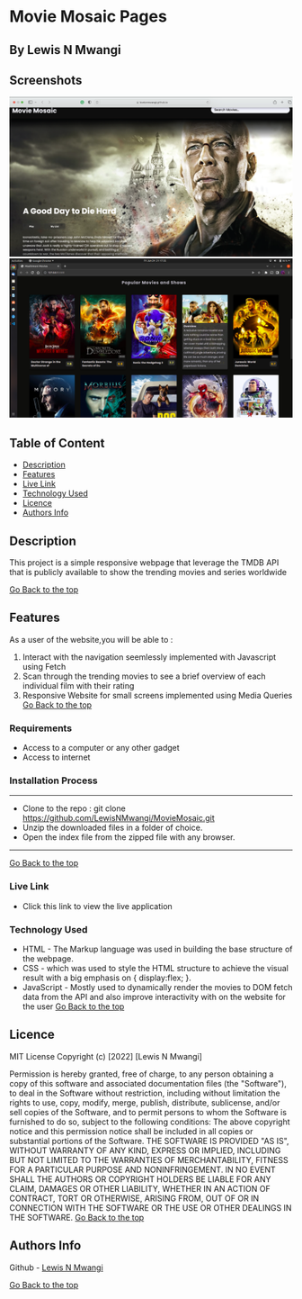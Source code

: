 # Movie Mosaic Pages
 ## By Lewis N Mwangi
## Screenshots
 ![image](./assets/images/Banner-screenshot.png)
 ![image](./assets/images/Listing-screenshot.png)
 ## Table of Content
 - [Description](#description)
 - [Features](#features)
 - [Live Link](#Live-Link)
 - [Technology  Used](#technology-Used)
 - [Licence](#licence)
 - [Authors Info](#Authors-Info)

 ## Description
 <p>This project is a simple responsive webpage that leverage the TMDB API that is publicly available to show the trending movies and series worldwide</p>

 [Go Back to the top](#Movie-Mosaic-Pages)

 ## Features
As a user of the website,you will be able to :
1. Interact with the navigation seemlessly implemented with Javascript using Fetch
2. Scan through the trending movies to see a brief overview of each individual film with their rating
3. Responsive Website for small screens implemented using Media Queries
[Go Back to the top](#Movie-Mosaic-Pages)

 ###  Requirements
 * Access to  a computer or any other gadget
 * Access to internet
 ### Installation Process
 ****
* Clone to the repo : git clone https://github.com/LewisNMwangi/MovieMosaic.git
* Unzip the downloaded files in a folder of choice.
* Open the index file from the zipped file with any browser.
 ****
[Go Back to the top](#Movie-Mosaic-Pages)

### Live Link
- Click this link to view the live application 
### Technology  Used
* HTML - The Markup language was used in building the base structure of the webpage.
* CSS - which was used to style the HTML structure to achieve the visual result with a big emphasis on { display:flex; }.
* JavaScript - Mostly used to dynamically render the movies to DOM fetch data from the API and also improve interactivity with on the website for the user
[Go Back to the top](#Movie-Mosaic-Pages)
## Licence
MIT License
Copyright (c) [2022] [Lewis N Mwangi]

Permission is hereby granted, free of charge, to any person obtaining a copy
of this software and associated documentation files (the "Software"), to deal
in the Software without restriction, including without limitation the rights
to use, copy, modify, merge, publish, distribute, sublicense, and/or sell
copies of the Software, and to permit persons to whom the Software is
furnished to do so, subject to the following conditions:
The above copyright notice and this permission notice shall be included in all
copies or substantial portions of the Software.
THE SOFTWARE IS PROVIDED "AS IS", WITHOUT WARRANTY OF ANY KIND, EXPRESS OR
IMPLIED, INCLUDING BUT NOT LIMITED TO THE WARRANTIES OF MERCHANTABILITY,
FITNESS FOR A PARTICULAR PURPOSE AND NONINFRINGEMENT. IN NO EVENT SHALL THE
AUTHORS OR COPYRIGHT HOLDERS BE LIABLE FOR ANY CLAIM, DAMAGES OR OTHER
LIABILITY, WHETHER IN AN ACTION OF CONTRACT, TORT OR OTHERWISE, ARISING FROM,
OUT OF OR IN CONNECTION WITH THE SOFTWARE OR THE USE OR OTHER DEALINGS IN THE
SOFTWARE.
[Go Back to the top](#Mashimoni-Movies-Pages)
## Authors Info
Github - [Lewis N Mwangi](https://github.com/LewisNMwangi/)
   
[Go Back to the top](#Mashimoni-Movies-Pages)